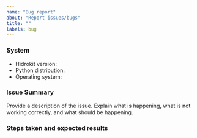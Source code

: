 ```yaml
---
name: "Bug report"
about: "Report issues/bugs"
title: ""
labels: bug
---
```


### System
* Hidrokit version: 
* Python distribution:
* Operating system:

### Issue Summary

Provide a description of the issue.
Explain what is happening, what is not working correctly, and what should be happening.

### Steps taken and expected results

